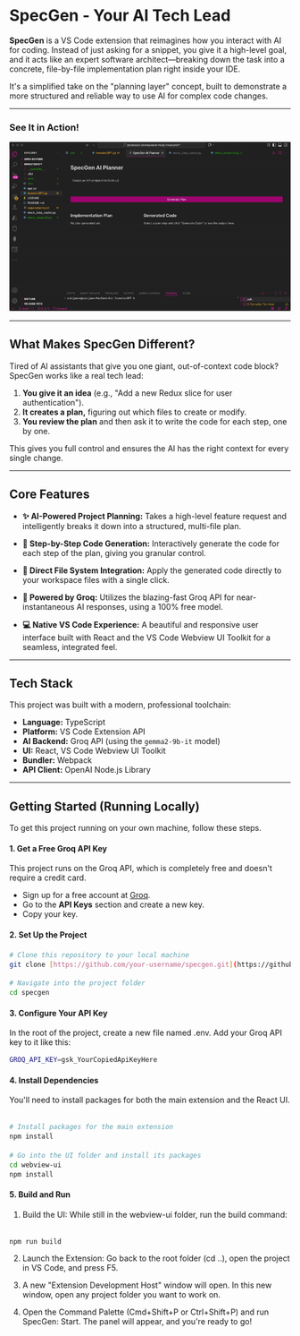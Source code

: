# SpecGen - Your AI Tech Lead 

**SpecGen** is a VS Code extension that reimagines how you interact with AI for coding. Instead of just asking for a snippet, you give it a high-level goal, and it acts like an expert software architect—breaking down the task into a concrete, file-by-file implementation plan right inside your IDE.

It's a simplified take on the "planning layer" concept, built to demonstrate a more structured and reliable way to use AI for complex code changes.

---

### **See It in Action!**


![SpecGen Demo GIF](demo.gif)

---

## What Makes SpecGen Different?

Tired of AI assistants that give you one giant, out-of-context code block? SpecGen works like a real tech lead:

1.  **You give it an idea** (e.g., "Add a new Redux slice for user authentication").
2.  **It creates a plan,** figuring out which files to create or modify.
3.  **You review the plan** and then ask it to write the code for each step, one by one.

This gives you full control and ensures the AI has the right context for every single change.

---

## Core Features

* **✨ AI-Powered Project Planning:** Takes a high-level feature request and intelligently breaks it down into a structured, multi-file plan.
* **📝 Step-by-Step Code Generation:** Interactively generate the code for each step of the plan, giving you granular control.
* **📂 Direct File System Integration:** Apply the generated code directly to your workspace files with a single click.
* **🚀 Powered by Groq:** Utilizes the blazing-fast Groq API for near-instantaneous AI responses, using a 100% free model.

* **💻 Native VS Code Experience:** A beautiful and responsive user interface built with React and the VS Code Webview UI Toolkit for a seamless, integrated feel.

---

## Tech Stack

This project was built with a modern, professional toolchain:

* **Language:** TypeScript
* **Platform:** VS Code Extension API
* **AI Backend:** Groq API (using the `gemma2-9b-it` model)
* **UI:** React, VS Code Webview UI Toolkit
* **Bundler:** Webpack
* **API Client:** OpenAI Node.js Library

---

## Getting Started (Running Locally)

To get this project running on your own machine, follow these steps.

#### 1. Get a Free Groq API Key
This project runs on the Groq API, which is completely free and doesn't require a credit card.

* Sign up for a free account at [Groq](https://console.groq.com/).
* Go to the **API Keys** section and create a new key.
* Copy your key.

#### 2. Set Up the Project
```bash
# Clone this repository to your local machine
git clone [https://github.com/your-username/specgen.git](https://github.com/your-username/specgen.git)

# Navigate into the project folder
cd specgen
```
#### 3. Configure Your API Key
In the root of the project, create a new file named .env. Add your Groq API key to it like this:
```bash
GROQ_API_KEY=gsk_YourCopiedApiKeyHere
```
#### 4. Install Dependencies
You'll need to install packages for both the main extension and the React UI.

```bash

# Install packages for the main extension
npm install

# Go into the UI folder and install its packages
cd webview-ui
npm install
```
#### 5. Build and Run
1. Build the UI: While still in the webview-ui folder, run the build command:

```bash

npm run build
```
2. Launch the Extension: Go back to the root folder (cd ..), open the project in VS Code, and press F5.

3. A new "Extension Development Host" window will open. In this new window, open any project folder you want to work on.

4. Open the Command Palette (Cmd+Shift+P or Ctrl+Shift+P) and run SpecGen: Start. The panel will appear, and you're ready to go!